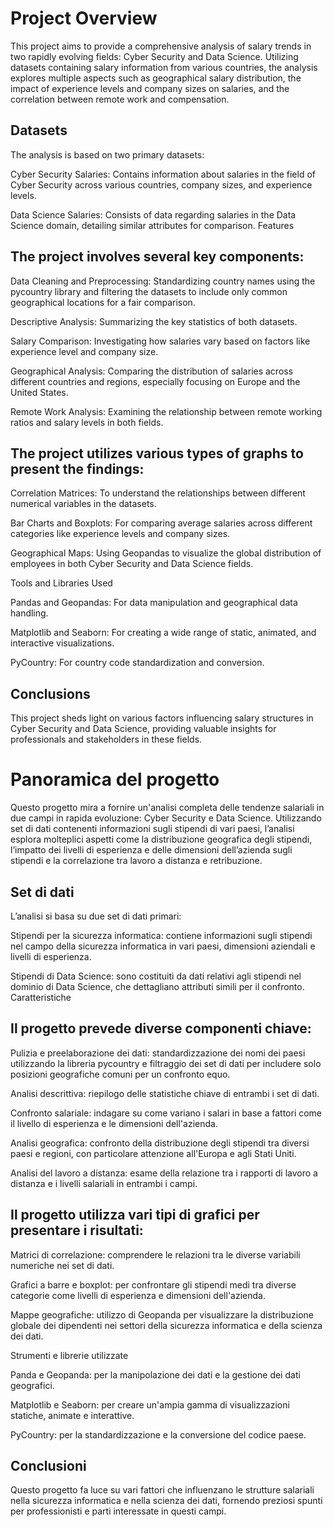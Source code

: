 # Project Overview

This project aims to provide a comprehensive analysis of salary trends in two rapidly evolving fields: Cyber Security and Data Science. Utilizing datasets containing salary information from various countries, the analysis explores multiple aspects such as geographical salary distribution, the impact of experience levels and company sizes on salaries, and the correlation between remote work and compensation.

## Datasets
The analysis is based on two primary datasets:

Cyber Security Salaries: Contains information about salaries in the field of Cyber Security across various countries, company sizes, and experience levels.

Data Science Salaries: Consists of data regarding salaries in the Data Science domain, detailing similar attributes for comparison.
Features

## The project involves several key components:

Data Cleaning and Preprocessing: Standardizing country names using the pycountry library and filtering the datasets to include only common geographical locations for a fair comparison.

Descriptive Analysis: Summarizing the key statistics of both datasets.

Salary Comparison: Investigating how salaries vary based on factors like experience level and company size.

Geographical Analysis: Comparing the distribution of salaries across different countries and regions, especially focusing on Europe and the United States.

Remote Work Analysis: Examining the relationship between remote working ratios and salary levels in both fields.


## The project utilizes various types of graphs to present the findings:

Correlation Matrices: To understand the relationships between different numerical variables in the datasets.

Bar Charts and Boxplots: For comparing average salaries across different categories like experience levels and company sizes.

Geographical Maps: Using Geopandas to visualize the global distribution of employees in both Cyber Security and Data Science fields.

Tools and Libraries Used

Pandas and Geopandas: For data manipulation and geographical data handling.

Matplotlib and Seaborn: For creating a wide range of static, animated, and interactive visualizations.

PyCountry: For country code standardization and conversion.

## Conclusions

This project sheds light on various factors influencing salary structures in Cyber Security and Data Science, providing valuable insights for professionals and stakeholders in these fields.

# Panoramica del progetto

Questo progetto mira a fornire un'analisi completa delle tendenze salariali in due campi in rapida evoluzione: Cyber Security e Data Science. Utilizzando set di dati contenenti informazioni sugli stipendi di vari paesi, l’analisi esplora molteplici aspetti come la distribuzione geografica degli stipendi, l’impatto dei livelli di esperienza e delle dimensioni dell’azienda sugli stipendi e la correlazione tra lavoro a distanza e retribuzione.

## Set di dati
L’analisi si basa su due set di dati primari:

Stipendi per la sicurezza informatica: contiene informazioni sugli stipendi nel campo della sicurezza informatica in vari paesi, dimensioni aziendali e livelli di esperienza.

Stipendi di Data Science: sono costituiti da dati relativi agli stipendi nel dominio di Data Science, che dettagliano attributi simili per il confronto.
Caratteristiche

## Il progetto prevede diverse componenti chiave:

Pulizia e preelaborazione dei dati: standardizzazione dei nomi dei paesi utilizzando la libreria pycountry e filtraggio dei set di dati per includere solo posizioni geografiche comuni per un confronto equo.

Analisi descrittiva: riepilogo delle statistiche chiave di entrambi i set di dati.

Confronto salariale: indagare su come variano i salari in base a fattori come il livello di esperienza e le dimensioni dell'azienda.

Analisi geografica: confronto della distribuzione degli stipendi tra diversi paesi e regioni, con particolare attenzione all'Europa e agli Stati Uniti.

Analisi del lavoro a distanza: esame della relazione tra i rapporti di lavoro a distanza e i livelli salariali in entrambi i campi.


## Il progetto utilizza vari tipi di grafici per presentare i risultati:

Matrici di correlazione: comprendere le relazioni tra le diverse variabili numeriche nei set di dati.

Grafici a barre e boxplot: per confrontare gli stipendi medi tra diverse categorie come livelli di esperienza e dimensioni dell'azienda.

Mappe geografiche: utilizzo di Geopanda per visualizzare la distribuzione globale dei dipendenti nei settori della sicurezza informatica e della scienza dei dati.

Strumenti e librerie utilizzate

Panda e Geopanda: per la manipolazione dei dati e la gestione dei dati geografici.

Matplotlib e Seaborn: per creare un'ampia gamma di visualizzazioni statiche, animate e interattive.

PyCountry: per la standardizzazione e la conversione del codice paese.

## Conclusioni

Questo progetto fa luce su vari fattori che influenzano le strutture salariali nella sicurezza informatica e nella scienza dei dati, fornendo preziosi spunti per professionisti e parti interessate in questi campi.
